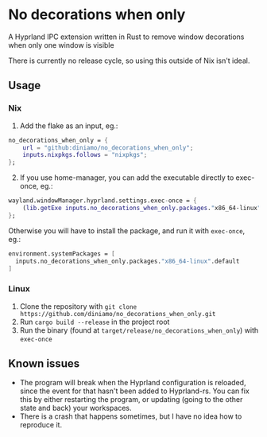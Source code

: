 # No decorations when only

A Hyprland IPC extension written in Rust to remove window decorations when only one window is visible

There is currently no release cycle, so using this outside of Nix isn't ideal.

## Usage

### Nix

1. Add the flake as an input, eg.:
```nix
no_decorations_when_only = {
    url = "github:diniamo/no_decorations_when_only";
    inputs.nixpkgs.follows = "nixpkgs";
};
```
2. If you use home-manager, you can add the executable directly to exec-once, eg.:
```nix
wayland.windowManager.hyprland.settings.exec-once = {
    (lib.getExe inputs.no_decorations_when_only.packages."x86_64-linux".default)
};
```
Otherwise you will have to install the package, and run it with `exec-once`, eg.:
```nix
environment.systemPackages = [
  inputs.no_decorations_when_only.packages."x86_64-linux".default
]
```

### Linux

1. Clone the repository with `git clone https://github.com/diniamo/no_decorations_when_only.git`
2. Run `cargo build --release` in the project root
3. Run the binary (found at `target/release/no_decorations_when_only`) with `exec-once`

## Known issues

- The program will break when the Hyprland configuration is reloaded, since the event for that hasn't been added to Hyprland-rs. You can fix this by either restarting the program, or updating (going to the other state and back) your workspaces.
- There is a crash that happens sometimes, but I have no idea how to reproduce it.

